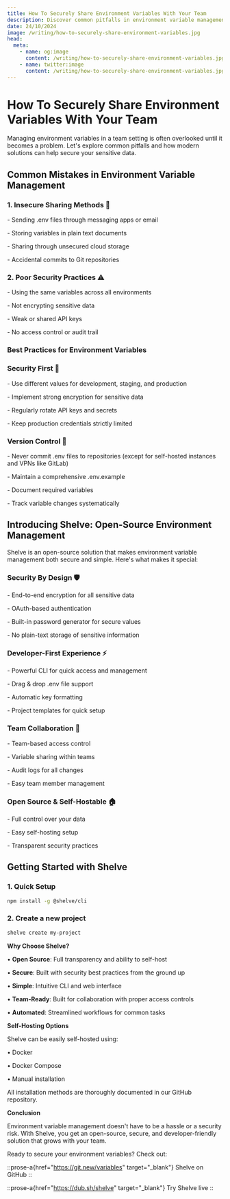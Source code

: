 ```yaml
---
title: How To Securely Share Environment Variables With Your Team
description: Discover common pitfalls in environment variable management and learn how Shelve provides a secure, open-source solution for teams.
date: 24/10/2024
image: /writing/how-to-securely-share-environment-variables.jpg
head:
  meta:
    - name: og:image
      content: /writing/how-to-securely-share-environment-variables.jpg
    - name: twitter:image
      content: /writing/how-to-securely-share-environment-variables.jpg
---
```


# How To Securely Share Environment Variables With Your Team

Managing environment variables in a team setting is often overlooked until it becomes a problem. Let's explore common pitfalls and how modern solutions can help secure your sensitive data.

## Common Mistakes in Environment Variable Management

### 1. Insecure Sharing Methods 🚫

\- Sending .env files through messaging apps or email

\- Storing variables in plain text documents

\- Sharing through unsecured cloud storage

\- Accidental commits to Git repositories

### 2. Poor Security Practices ⚠️

\- Using the same variables across all environments

\- Not encrypting sensitive data

\- Weak or shared API keys

\- No access control or audit trail

### Best Practices for Environment Variables

### Security First 🔐

\- Use different values for development, staging, and production

\- Implement strong encryption for sensitive data

\- Regularly rotate API keys and secrets

\- Keep production credentials strictly limited

### Version Control 📝

\- Never commit .env files to repositories (except for self-hosted instances and VPNs like GitLab)

\- Maintain a comprehensive .env.example

\- Document required variables

\- Track variable changes systematically

## Introducing Shelve: Open-Source Environment Management

Shelve is an open-source solution that makes environment variable management both secure and simple. Here's what makes it special:

### Security By Design 🛡️

\- End-to-end encryption for all sensitive data

\- OAuth-based authentication

\- Built-in password generator for secure values

\- No plain-text storage of sensitive information

### Developer-First Experience ⚡

\- Powerful CLI for quick access and management

\- Drag & drop .env file support

\- Automatic key formatting

\- Project templates for quick setup

### Team Collaboration 👥

\- Team-based access control

\- Variable sharing within teams

\- Audit logs for all changes

\- Easy team member management

### Open Source & Self-Hostable 🏠

\- Full control over your data

\- Easy self-hosting setup

\- Transparent security practices

## Getting Started with Shelve

### 1. Quick Setup

```bash
npm install -g @shelve/cli
```

### 2. Create a new project

```bash
shelve create my-project
```

**Why Choose Shelve?**

• **Open Source**: Full transparency and ability to self-host

• **Secure**: Built with security best practices from the ground up

• **Simple**: Intuitive CLI and web interface

• **Team-Ready**: Built for collaboration with proper access controls

• **Automated**: Streamlined workflows for common tasks

**Self-Hosting Options**

Shelve can be easily self-hosted using:

• Docker

• Docker Compose

• Manual installation

All installation methods are thoroughly documented in our GitHub repository.

**Conclusion**

Environment variable management doesn't have to be a hassle or a security risk. With Shelve, you get an open-source, secure, and developer-friendly solution that grows with your team.

Ready to secure your environment variables? Check out:

::prose-a{href="https://git.new/variables" target="_blank"}
Shelve on GitHub
::

::prose-a{href="https://dub.sh/shelve" target="_blank"}
Try Shelve live
::
